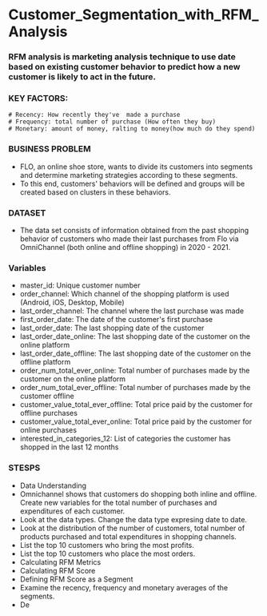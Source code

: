 # Customer_Segmentation_with_RFM_Analysis

### RFM analysis is marketing analysis technique  to use date based on existing customer behavior to predict  how a new customer is likely to act in the future.
### KEY FACTORS:
    # Recency: How recently they've  made a purchase 
    # Frequency: total number of purchase (How often they buy)
    # Monetary: amount of money, ralting to money(how much do they spend)

### BUSINESS PROBLEM
* FLO, an online shoe store, wants to divide its customers into segments and determine marketing strategies according to these segments. 
* To this end, customers' behaviors will be defined and groups will be created based on clusters in these behaviors.

### DATASET
* The data set consists of information obtained from the past shopping behavior of customers who made their last purchases from Flo via OmniChannel (both online and offline shopping) in 2020 - 2021.

### Variables
- master_id: Unique customer number
- order_channel: Which channel of the shopping platform is used (Android, iOS, Desktop, Mobile)
- last_order_channel: The channel where the last purchase was made
- first_order_date: The date of the customer's first purchase
- last_order_date: The last shopping date of the customer
- last_order_date_online: The last shopping date of the customer on the online platform
- last_order_date_offline: The last shopping date of the customer on the offline platform
- order_num_total_ever_online: Total number of purchases made by the customer on the online platform
- order_num_total_ever_offline: Total number of purchases made by the customer offline
- customer_value_total_ever_offline: Total price paid by the customer for offline purchases
- customer_value_total_ever_online: Total price paid by the customer for online purchases
- interested_in_categories_12: List of categories the customer has shopped in the last 12 months


### STESPS
- Data Understanding
- Omnichannel shows that customers do shopping both inline and offline. Create new variables for the total number of purchases and expenditures of each customer.
- Look at the data types. Change the data type expresing date to date.
- Look at the distribution of the number of customers, total number of products purchased and total expenditures in shopping channels.
- List the top 10 customers who bring the most profits.
- List the top 10 customers who place the most orders.
- Calculating RFM Metrics
- Calculating RFM Score
- Defining RFM Score as a Segment
- Examine the recency, frequency and monetary averages of the segments.
- De





